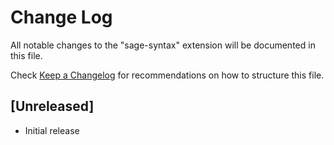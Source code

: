 # Change Log

All notable changes to the "sage-syntax" extension will be documented in this file.

Check [Keep a Changelog](http://keepachangelog.com/) for recommendations on how to structure this file.

## [Unreleased]

- Initial release
